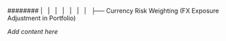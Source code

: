 ######## |   |   |   |   |   |   |   ├── Currency Risk Weighting (FX Exposure Adjustment in Portfolio)

*Add content here*